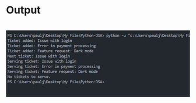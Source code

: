 <h1>Output<h1>
<img src="/Python-for-DSA/Day-14/Screenshot 2025-02-02 001818.png" alt="Day 14 Output" width="600">